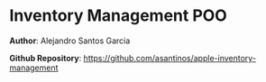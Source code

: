 # Inventory Management POO

**Author**: Alejandro Santos Garcia

**Github Repository**: https://github.com/asantinos/apple-inventory-management